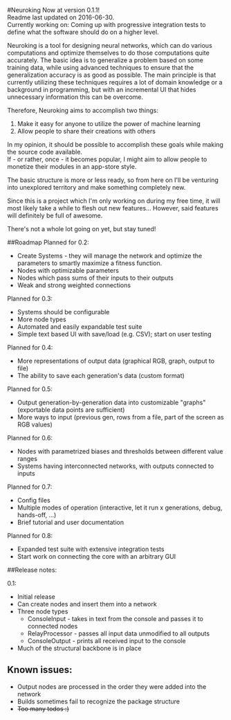 #Neuroking
Now at version 0.1.1! <br />
Readme last updated on 2016-06-30. <br />
Currently working on: Coming up with progressive integration tests to define what the software should do on a higher level.

Neuroking is a tool for designing neural networks, which can do various computations and optimize themselves to do those computations quite accurately. The basic idea is to generalize a problem based on some training data, while using advanced techniques to ensure that the generalization accuracy is as good as possible. The main principle is that currently utilizing these techniques requires a lot of domain knowledge or a background in programming, but with an incremental UI that hides unnecessary information this can be overcome.

Therefore, Neuroking aims to accomplish two things: <br />
1) Make it easy for anyone to utilize the power of machine learning <br />
2) Allow people to share their creations with others <br />

In my opinion, it should be possible to accomplish these goals while making the source code available. <br />
If - or rather, once - it becomes popular, I might aim to allow people to monetize their modules in an app-store style. <br />

The basic structure is more or less ready, so from here on I'll be venturing into unexplored territory and make something completely new. <br />

Since this is a project which I'm only working on during my free time, it will most likely take a while to flesh out new features... However, said features will definitely be full of awesome. <br />

There's not a whole lot going on yet, but stay tuned! <br />

##Roadmap
Planned for 0.2:
- Create Systems - they will manage the network and optimize the parameters to smartly maximize a fitness function.
- Nodes with optimizable parameters
- Nodes which pass sums of their inputs to their outputs
- Weak and strong weighted connections

Planned for 0.3:
- Systems should be configurable
- More node types
- Automated and easily expandable test suite
- Simple text based UI with save/load (e.g. CSV); start on user testing

Planned for 0.4:
- More representations of output data (graphical RGB, graph, output to file)
- The ability to save each generation's data (custom format)

Planned for 0.5:
- Output generation-by-generation data into customizable "graphs" (exportable data points are sufficient)
- More ways to input (previous gen, rows from a file, part of the screen as RGB values)

Planned for 0.6:
- Nodes with parametrized biases and thresholds between different value ranges
- Systems having interconnected networks, with outputs connected to inputs

Planned for 0.7:
- Config files
- Multiple modes of operation (interactive, let it run x generations, debug, hands-off, ...)
- Brief tutorial and user documentation

Planned for 0.8:
- Expanded test suite with extensive integration tests
- Start work on connecting the core with an arbitrary GUI


##Release notes:

0.1:
- Initial release
- Can create nodes and insert them into a network
- Three node types
    - ConsoleInput - takes in text from the console and passes it to connected nodes
    - RelayProcessor - passes all input data unmodified to all outputs
    - ConsoleOutput - prints all received input to the console
- Much of the structural backbone is in place

## Known issues:

- Output nodes are processed in the order they were added into the network
- Builds sometimes fail to recognize the package structure
- ~~Too many todos :)~~
